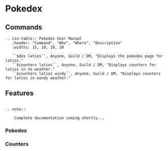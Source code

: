 # Pokedex

## Commands

```eval_rst
.. csv-table:: Pokedex User Manual 
   :header: "Command", "Who", "Where", "Description"
   :widths: 15, 10, 10, 20

   ``$dex latios``, Anyone, Guild / DM, "Displays the pokedex page for latios."
   ``$counters latios``, Anyone, Guild / DM, "Displays counters for latios in no weather."
   ``$counters latios windy``, Anyone, Guild / DM, "Displays counters for latios in windy weather."
```

## Features

```eval_rst

.. note::
    
    Complete documentation coming shortly...
```

### Pokedex

### Counters


